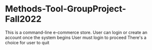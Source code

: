 # Methods-Tool-GroupProject-Fall2022



This is a command-line e-commerce store. 
User can login or create an account once the system begins
User must login to proceed
There's a choice for user to quit 
